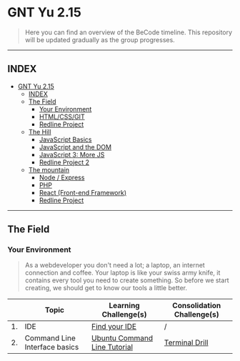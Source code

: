 # GNT Yu 2.15

> Here you can find an overview of the BeCode timeline. This repository will be updated gradually as the group progresses. 

---

## INDEX

- [GNT Yu 2.15](#gnt-yu-215)
  - [INDEX](#index)
  - [The Field](#the-field)
    - [Your Environment](#your-environment)
    - [HTML/CSS/GIT](#htmlcssgit)
    - [Redline Project](#redline-project)
  - [The Hill](#the-hill)
    - [JavaScript Basics](#javascript-basics)
    - [JavaScript and the DOM](#javascript-and-the-dom)
    - [JavaScript 3: More JS](#javascript-3-more-js)
    - [Redline Project 2](#redline-project-2)
  - [The mountain](#the-mountain)
    - [Node / Express](#node--express)
    - [PHP](#php)
    - [React (Front-end Framework)](#react-front-end-framework)
    - [Redline Project](#redline-project-1)

---



## The Field

### Your Environment

> As a webdeveloper you don't need a lot; a laptop, an internet connection and coffee.
> Your laptop is like your swiss army knife, it contains every tool you need to create something.
> So before we start creating, we should get to know our tools a little better.

|      | Topic          | Learning Challenge(s)                    | Consolidation Challenge(s)    |
| ---- | -------------- | ---------------------------------------- | ----------------------------- | 
| 1.   | IDE            | [Find your IDE](./1.The-Field/1.Environment/Find-Your-IDE.md)| / |
| 2.   | Command Line Interface basics | [Ubuntu Command Line Tutorial](https://tutorials.ubuntu.com/tutorial/command-line-for-beginners) | [Terminal Drill](./1.The-Field/1.Environment/Terminal-Drill/README.adoc) |
